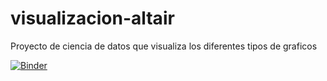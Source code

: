 # visualizacion-altair
Proyecto de ciencia de datos que visualiza los diferentes tipos de graficos


[![Binder](https://mybinder.org/badge_logo.svg)](https://mybinder.org/v2/gh/paul-plaza/visualizacion-altair/main)

